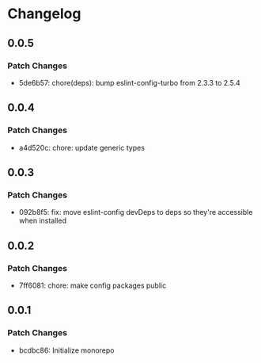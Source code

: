 # Changelog

## 0.0.5

### Patch Changes

- 5de6b57: chore(deps): bump eslint-config-turbo from 2.3.3 to 2.5.4

## 0.0.4

### Patch Changes

- a4d520c: chore: update generic types

## 0.0.3

### Patch Changes

- 092b8f5: fix: move eslint-config devDeps to deps so they're accessible when installed

## 0.0.2

### Patch Changes

- 7ff6081: chore: make config packages public

## 0.0.1

### Patch Changes

- bcdbc86: Initialize monorepo
